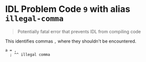 # IDL Problem Code `9` with alias `illegal-comma`

> Potentially fatal error that prevents IDL from compiling code

This identifies commas `,` where they shouldn't be encountered.

```idl
a = ,
  ; ^^ illegal comma
```
